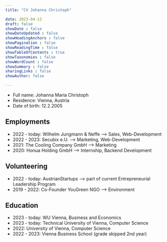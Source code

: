 ```yaml
---
title: "CV Johanna Christoph"

date: 2023-04-12
draft: false
showDate : false
showDateUpdated : false
showHeadingAnchors : false
showPagination : false
showReadingTime : false
showTableOfContents : true
showTaxonomies : false 
showWordCount : false
showSummary : false
sharingLinks : false
showAuthor: false

---
```


- Full name: Johanna Maria Christoph
- Residence: Vienna, Austria 
- Date of birth: 12.2.2005 

## Employments 

- 2022 - today: Wilhelm Jungmann & Neffe --> Sales, Web-Development 
- 2022 - 2023: Secubix e.U. --> Marketing, Web-Development 
- 2021: The Cooling Company GmbH --> Marketing 
- 2020: Honua Holding GmbH --> Internship, Backend Development 

## Volunteering 

- 2022 - today: AustrianStartups --> part of current Entrepreneurial Leadership Program 
- 2019 - 2022: Co-Founder YouGreen NGO --> Environment 

## Education 

- 2023 - today: WU Vienna, Business and Economics 
- 2023 - today: Technical University of Vienna, Computer Science 
- 2022: University of Vienna, Computer Science 
- 2022 - 2023: Vienna Business School (grade skipped 2nd year)


